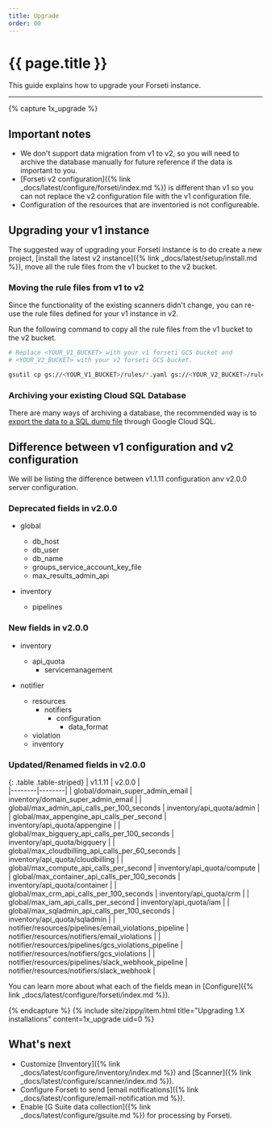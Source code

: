 ```yaml
---
title: Upgrade
order: 00
---
```


# {{ page.title }}

This guide explains how to upgrade your Forseti instance.

---

{% capture 1x_upgrade %}

## Important notes

 * We don't support data migration from v1 to v2, so you will need to archive the database manually 
   for future reference if the data is important to you.
 * [Forseti v2 configuration]({% link _docs/latest/configure/forseti/index.md %}) is different than v1 so 
   you can not replace the v2 configuration file with the v1 configuration file.
 * Configuration of the resources that are inventoried is not configureable.


## Upgrading your v1 instance

The suggested way of upgrading your Forseti instance is to do create a new project, [install 
the latest v2 instance]({% link _docs/latest/setup/install.md %}), move all the rule files 
from the v1 bucket to the v2 bucket.

 
### Moving the rule files from v1 to v2

Since the functionality of the existing scanners didn't change, you can re-use the rule 
files defined for your v1 instance in v2.  

Run the following command to copy all the rule files from the v1 bucket to the v2 bucket.

```bash
# Replace <YOUR_V1_BUCKET> with your v1 forseti GCS bucket and
# <YOUR_V2_BUCKET> with your v2 forseti GCS bucket.

gsutil cp gs://<YOUR_V1_BUCKET>/rules/*.yaml gs://<YOUR_V2_BUCKET>/rules
```


### Archiving your existing Cloud SQL Database

There are many ways of archiving a database, the recommended way is to [export the data 
to a SQL dump file](https://cloud.google.com/sql/docs/mysql/import-export/exporting#mysqldump) 
through Google Cloud SQL.


## Difference between v1 configuration and v2 configuration

We will be listing the difference between v1.1.11 configuration anv v2.0.0 server configuration.

### Deprecated fields in v2.0.0
* global
    * db_host
    * db_user
    * db_name
    * groups_service_account_key_file
    * max_results_admin_api

* inventory
    * pipelines


### New fields in v2.0.0
* inventory
    * api_quota
        * servicemanagement

* notifier
    * resources
        * notifiers
            * configuration
                * data_format
    * violation
    * inventory

### Updated/Renamed fields in v2.0.0

{: .table .table-striped}
| v1.1.11 | v2.0.0 |  
|--------|--------|
| global/domain_super_admin_email | inventory/domain_super_admin_email |
| global/max_admin_api_calls_per_100_seconds | inventory/api_quota/admin |
| global/max_appengine_api_calls_per_second | inventory/api_quota/appengine |
| global/max_bigquery_api_calls_per_100_seconds | inventory/api_quota/bigquery |
| global/max_cloudbilling_api_calls_per_60_seconds | inventory/api_quota/cloudbilling |
| global/max_compute_api_calls_per_second | inventory/api_quota/compute |
| global/max_container_api_calls_per_100_seconds | inventory/api_quota/container |
| global/max_crm_api_calls_per_100_seconds | inventory/api_quota/crm |
| global/max_iam_api_calls_per_second | inventory/api_quota/iam |
| global/max_sqladmin_api_calls_per_100_seconds | inventory/api_quota/sqladmin |
| notifier/resources/pipelines/email_violations_pipeline | notifier/resources/notifiers/email_violations |
| notifier/resources/pipelines/gcs_violations_pipeline | notifier/resources/notifiers/gcs_violations |
| notifier/resources/pipelines/slack_webhook_pipeline | notifier/resources/notifiers/slack_webhook |

You can learn more about what each of the fields mean in [Configure]({% link _docs/latest/configure/forseti/index.md %}).


{% endcapture %} 
{% include site/zippy/item.html title="Upgrading 1.X installations" content=1x_upgrade uid=0 %}


## What's next

  - Customize [Inventory]({% link _docs/latest/configure/inventory/index.md %}) and
  [Scanner]({% link _docs/latest/configure/scanner/index.md %}).
  - Configure Forseti to send [email notifications]({% link _docs/latest/configure/email-notification.md %}).
  - Enable [G Suite data collection]({% link _docs/latest/configure/gsuite.md %})
  for processing by Forseti.
